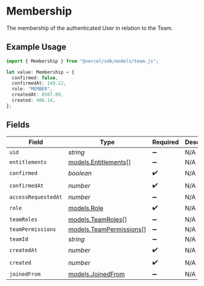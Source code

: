 # Membership

The membership of the authenticated User in relation to the Team.

## Example Usage

```typescript
import { Membership } from "@vercel/sdk/models/team.js";

let value: Membership = {
  confirmed: false,
  confirmedAt: 149.12,
  role: "MEMBER",
  createdAt: 8507.09,
  created: 408.14,
};
```

## Fields

| Field                                                    | Type                                                     | Required                                                 | Description                                              |
| -------------------------------------------------------- | -------------------------------------------------------- | -------------------------------------------------------- | -------------------------------------------------------- |
| `uid`                                                    | *string*                                                 | :heavy_minus_sign:                                       | N/A                                                      |
| `entitlements`                                           | [models.Entitlements](../models/entitlements.md)[]       | :heavy_minus_sign:                                       | N/A                                                      |
| `confirmed`                                              | *boolean*                                                | :heavy_check_mark:                                       | N/A                                                      |
| `confirmedAt`                                            | *number*                                                 | :heavy_check_mark:                                       | N/A                                                      |
| `accessRequestedAt`                                      | *number*                                                 | :heavy_minus_sign:                                       | N/A                                                      |
| `role`                                                   | [models.Role](../models/role.md)                         | :heavy_check_mark:                                       | N/A                                                      |
| `teamRoles`                                              | [models.TeamRoles](../models/teamroles.md)[]             | :heavy_minus_sign:                                       | N/A                                                      |
| `teamPermissions`                                        | [models.TeamPermissions](../models/teampermissions.md)[] | :heavy_minus_sign:                                       | N/A                                                      |
| `teamId`                                                 | *string*                                                 | :heavy_minus_sign:                                       | N/A                                                      |
| `createdAt`                                              | *number*                                                 | :heavy_check_mark:                                       | N/A                                                      |
| `created`                                                | *number*                                                 | :heavy_check_mark:                                       | N/A                                                      |
| `joinedFrom`                                             | [models.JoinedFrom](../models/joinedfrom.md)             | :heavy_minus_sign:                                       | N/A                                                      |
